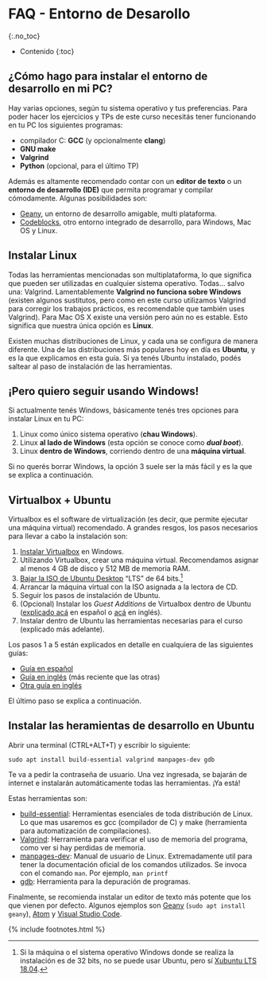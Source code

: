 # FAQ - Entorno de Desarollo
{:.no_toc}

* Contenido
{:toc}

## ¿Cómo hago para instalar el entorno de desarrollo en mi PC?

Hay varias opciones, según tu sistema operativo y tus preferencias. Para poder hacer los ejercicios y TPs de este curso necesitás tener funcionando en tu PC los siguientes programas:

*   compilador C: **GCC** (y opcionalmente **clang**)
*   **GNU make**
*   **Valgrind**
*   **Python** (opcional, para el último TP)

Además es altamente recomendado contar con un **editor de texto** o un **entorno de desarrollo (IDE)** que permita programar y compilar cómodamente. Algunas posibilidades son:

*   [Geany](http://www.geany.org/), un entorno de desarrollo amigable, multi plataforma.
*   [Codeblocks](http://www.codeblocks.org/), otro entorno integrado de desarrollo, para Windows, Mac OS y Linux.

## Instalar Linux

Todas las herramientas mencionadas son multiplataforma, lo que significa que pueden ser utilizadas en cualquier sistema operativo. Todas... salvo una: Valgrind. Lamentablemente **Valgrind no funciona sobre Windows** (existen algunos sustitutos, pero como en este curso utilizamos Valgrind para corregir los trabajos prácticos, es recomendable que también uses Valgrind). Para Mac OS X existe una versión pero aún no es estable. Esto significa que nuestra única opción es **Linux**.

Existen muchas distribuciones de Linux, y cada una se configura de manera diferente. Una de las distribuciones más populares hoy en día es **Ubuntu**, y es la que explicamos en esta guía. Si ya tenés Ubuntu instalado, podés saltear al paso de instalación de las herramientas.

## ¡Pero quiero seguir usando Windows!

Si actualmente tenés Windows, básicamente tenés tres opciones para instalar Linux en tu PC:

1.  Linux como único sistema operativo (**chau Windows**).
1.  Linux **al lado de Windows** (esta opción se conoce como **_dual boot_**).
1.  Linux **dentro de Windows**, corriendo dentro de una **máquina virtual**.

Si no querés borrar Windows, la opción 3 suele ser la más fácil y es la que se explica a continuación.

## Virtualbox + Ubuntu

Virtualbox es el software de virtualización (es decir, que permite ejecutar una máquina virtual) recomendado. A grandes resgos, los pasos necesarios para llevar a cabo la instalación son:

1.  [Instalar Virtualbox](http://www.virtualbox.org/wiki/Downloads) en Windows.
1.  Utilizando Virtualbox, crear una máquina virtual. Recomendamos asignar al menos 4 GB de disco y 512 MB de memoria RAM.
1.  [Bajar la ISO de Ubuntu Desktop](https://ubuntu.com/download/desktop) “LTS” de 64 bits.[^no32]
1.  Arrancar la máquina virtual con la ISO asignada a la lectora de CD.
1.  Seguir los pasos de instalación de Ubuntu.
1.  (Opcional) Instalar los _Guest Additions_ de Virtualbox dentro de Ubuntu ([explicado acá](http://reciclado100.blogspot.com.ar/2009/02/como-instalar-guest-additions.html) en español o [acá](http://helpdeskgeek.com/linux-tips/install-virtualbox-guest-additions-in-ubuntu/) en inglés).
1.  Instalar dentro de Ubuntu las herramientas necesarias para el curso (explicado más adelante).

Los pasos 1 a 5 están explicados en detalle en cualquiera de las siguientes guías:

*   [Guía en español](http://www.arturogoga.com/2008/02/19/linux-en-windows-con-virtual-box-ubuntu/)
*   [Guía en inglés](http://www.psychocats.net/ubuntu/virtualbox) (más reciente que las otras)
*   [Otra guía en inglés](http://aruljohn.com/info/virtualbox/)

El último paso se explica a continuación.

[^no32]: Si la máquina o el sistema operativo Windows donde se realiza la instalación es de 32 bits, no se puede usar Ubuntu, pero sí [Xubuntu LTS 18.04](https://xubuntu.org/download/).

## Instalar las heramientas de desarrollo en Ubuntu

Abrir una terminal (CTRL+ALT+T) y escribir lo siguiente:

`sudo apt install build-essential valgrind manpages-dev gdb`

Te va a pedir la contraseña de usuario. Una vez ingresada, se bajarán de internet e instalarán automáticamente todas las herramientas. ¡Ya está!

Estas herramientas son:

* [build-essential](https://packages.ubuntu.com/bionic/build-essential): Herramientas esenciales de toda distribución de Linux. Lo que mas usaremos es gcc (compilador de C) y make (herramienta para automatización de compilaciones).
* [Valgrind](http://valgrind.org/): Herramienta para verificar el uso de memoria del programa, como ver si hay perdidas de memoria.
* [manpages-dev](http://man7.org/linux/man-pages/man1/intro.1.html): Manual de usuario de Linux. Extremadamente util para tener la documentación oficial de los comandos utilizados. Se invoca con el comando `man`. Por ejemplo, `man printf`
* [gdb](https://www.gnu.org/software/gdb/): Herramienta para la depuración de programas.

Finalmente, se recomienda instalar un editor de texto más potente que los que vienen por defecto. Algunos ejemplos son [Geany](https://www.geany.org/) (`sudo apt install geany`), [Atom](https://atom.io/) y [Visual Studio Code](https://code.visualstudio.com/).

{% include footnotes.html %}
